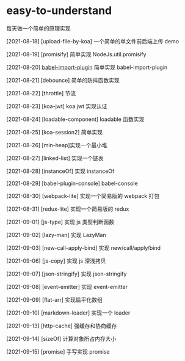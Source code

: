 # easy-to-understand

每天做一个简单的原理实现

[2021-08-18] [upload-file-by-koa] 一个简单的单文件前后端上传 demo

[2021-08-19] [promisify] 简单实现 NodeJs.util.promisify

[2021-08-20] [babel-import-plugin](https://github.com/huomarvin/easy-to-understand/tree/main/packages/babel-import-plugin) 简单实现 babel-import-plugin

[2021-08-21] [debounce] 简单的防抖函数实现

[2021-08-22] [throttle] 节流

[2021-08-23] [koa-jwt] koa jwt 实现认证

[2021-08-24] [loadable-component] loadable 函数实现

[2021-08-25] [koa-session2] 简单实现

[2021-08-26] [min-heap]实现一个最小堆

[2021-08-27] [linked-list] 实现一个链表

[2021-08-28] [instanceOf] 实现 instanceOf

[2021-08-29] [babel-plugin-console] babel-console

[2021-08-30] [webpack-lite] 实现一个简易版的 webpack 打包

[2021-08-31] [redux-lite] 实现一个简易版的 redux

[2021-09-01] [js-type] 实现 js 类型判断函数

[2021-09-02] [lazy-man] 实现 LazyMan

[2021-09-03] [new-call-apply-bind] 实现 new/call/apply/bind

[2021-09-06] [js-copy] 实现 js 深浅拷贝

[2021-09-07] [json-stringify] 实现 json-stringify

[2021-09-08] [event-emitter] 实现 event-emitter

[2021-09-09] [flat-arr] 实现扁平化数组

[2021-09-10] [markdown-loader] 实现一个 loader

[2021-09-13] [http-cache] 强缓存和协商缓存

[2021-09-14] [sizeOf] 计算对象所占内存大小

[2021-09-15] [promise] 手写实现 promise
